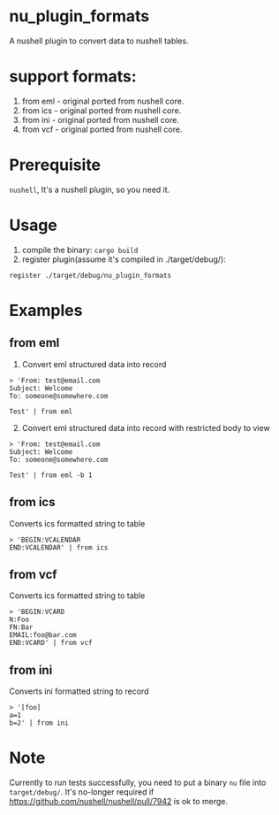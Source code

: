 # nu_plugin_formats
A nushell plugin to convert data to nushell tables.

# support formats:
1. from eml - original ported from nushell core.
2. from ics - original ported from nushell core.
3. from ini - original ported from nushell core.
4. from vcf - original ported from nushell core.

# Prerequisite
`nushell`, It's a nushell plugin, so you need it.

# Usage
1. compile the binary: `cargo build`
2. register plugin(assume it's compiled in ./target/debug/):
```
register ./target/debug/nu_plugin_formats
```

# Examples
## from eml
1. Convert eml structured data into record
```
> 'From: test@email.com
Subject: Welcome
To: someone@somewhere.com

Test' | from eml
```

2. Convert eml structured data into record with restricted body to view
```
> 'From: test@email.com
Subject: Welcome
To: someone@somewhere.com

Test' | from eml -b 1
```

## from ics
Converts ics formatted string to table
```
> 'BEGIN:VCALENDAR
END:VCALENDAR' | from ics
```

## from vcf
Converts ics formatted string to table
```
> 'BEGIN:VCARD
N:Foo
FN:Bar
EMAIL:foo@bar.com
END:VCARD' | from vcf
```

## from ini
Converts ini formatted string to record
```
> '[foo]
a=1
b=2' | from ini
```

# Note
Currently to run tests successfully, you need to put a binary `nu` file into `target/debug/`.  It's no-longer required if https://github.com/nushell/nushell/pull/7942 is ok to merge.
